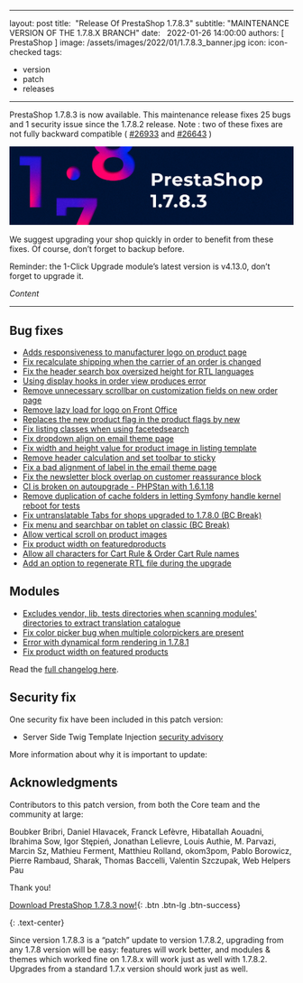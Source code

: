 - --
layout: post
title:  "Release Of PrestaShop 1.7.8.3"
subtitle: "MAINTENANCE VERSION OF THE 1.7.8.X BRANCH"
date:   2022-01-26 14:00:00
authors: [ PrestaShop ]
image: /assets/images/2022/01/1.7.8.3_banner.jpg
icon: icon-checked
tags:
- version
- patch
- releases

---

PrestaShop 1.7.8.3 is now available. This maintenance release fixes 25 bugs and 1 security issue since the 1.7.8.2 release.
Note : two of these fixes are not fully backward compatible ( [#26933](https://github.com/PrestaShop/PrestaShop/issues/26933) and [#26643](https://github.com/PrestaShop/PrestaShop/issues/26643) ) 

*![1.7.8.3 is available!](/assets/images/2022/01/1.7.8.3_banner.jpg)*


We suggest upgrading your shop quickly in order to benefit from these fixes. Of course, don’t forget to backup before.

Reminder: the 1-Click Upgrade module’s latest version is v4.13.0, don’t forget to upgrade it.

*Content*

---

## Bug fixes 

- [Adds responsiveness to manufacturer logo on product page](https://github.com/PrestaShop/PrestaShop/issues/26373)
- [Fix recalculate shipping when the carrier of an order is changed](https://github.com/PrestaShop/PrestaShop/issues/25565)
- [Fix the header search box oversized height for RTL languages](https://github.com/PrestaShop/PrestaShop/issues/26635)
- [Using display hooks in order view produces error](https://github.com/PrestaShop/PrestaShop/issues/26471)
- [Remove unnecessary scrollbar on customization fields on new order page](https://github.com/PrestaShop/PrestaShop/issues/26535)
- [Remove lazy load for logo on Front Office](https://github.com/PrestaShop/PrestaShop/issues/26666)
- [Replaces the new product flag in the product flags by new](https://github.com/PrestaShop/PrestaShop/issues/26640)
- [Fix listing classes when using facetedsearch](https://github.com/PrestaShop/PrestaShop/issues/26820)
- [Fix dropdown align on email theme page](https://github.com/PrestaShop/PrestaShop/issues/26604)
- [Fix width and height value for product image in listing template](https://github.com/PrestaShop/PrestaShop/issues/25849)
- [Remove header calculation and set toolbar to sticky](https://github.com/PrestaShop/PrestaShop/issues/26383)
- [Fix a bad alignment of label in the email theme page](https://github.com/PrestaShop/PrestaShop/issues/26915)
- [Fix the newsletter block overlap on customer reassurance  block](https://github.com/PrestaShop/PrestaShop/issues/26846)
- [CI is broken on autoupgrade - PHPStan with 1.6.1.18](https://github.com/PrestaShop/PrestaShop/issues/26861)
- [Remove duplication of cache folders in letting Symfony handle kernel reboot for tests](https://github.com/PrestaShop/PrestaShop/issues/26924)
- [Fix untranslatable Tabs for shops upgraded to 1.7.8.0 (BC Break)](https://github.com/PrestaShop/PrestaShop/issues/26933)
- [Fix menu and searchbar on tablet on classic (BC Break)](https://github.com/PrestaShop/PrestaShop/issues/26643)
- [Allow vertical scroll on product images](https://github.com/PrestaShop/PrestaShop/issues/26597)
- [Fix product width on featuredproducts](https://github.com/PrestaShop/PrestaShop/issues/26992)
- [Allow all characters for Cart Rule & Order Cart Rule names](https://github.com/PrestaShop/PrestaShop/issues/25829)
- [Add an option to regenerate RTL file during the upgrade](https://github.com/PrestaShop/PrestaShop/issues/27307)


## Modules 

- [Excludes vendor, lib, tests directories when scanning modules' directories to extract translation catalogue](https://github.com/PrestaShop/PrestaShop/issues/24987)
- [Fix color picker bug when multiple colorpickers are present](https://github.com/PrestaShop/PrestaShop/issues/25013)
- [Error with dynamical form rendering in 1.7.8.1](https://github.com/PrestaShop/PrestaShop/issues/26786)
- [Fix product width on featured products](https://github.com/PrestaShop/PrestaShop/issues/26705)

Read the [full changelog here](https://github.com/PrestaShop/PrestaShop/releases/tag/1.7.8.3).

## Security fix 

One security fix have been included in this patch version:

- Server Side Twig Template Injection [security advisory](https://github.com/PrestaShop/PrestaShop/security/advisories/GHSA-mrq4-7ch7-2465)

More information about why it is important to update:

## Acknowledgments

Contributors to this patch version, from both the Core team and the community at large:

Boubker Bribri, Daniel Hlavacek, Franck Lefèvre, Hibatallah Aouadni, Ibrahima Sow, Igor Stępień, Jonathan Lelievre, Louis Authie, M. Parvazi, Marcin Sz, Mathieu Ferment, Matthieu Rolland, okom3pom, Pablo Borowicz, Pierre Rambaud, Sharak, Thomas Baccelli, Valentin Szczupak, Web Helpers Pau

Thank you!

[Download PrestaShop 1.7.8.3 now!](https://www.prestashop.com/en/download){: .btn .btn-lg .btn-success}

{: .text-center}

Since version 1.7.8.3 is a “patch” update to version 1.7.8.2, upgrading from any 1.7.8 version will be easy: features will work better, and modules & themes which worked fine on 1.7.8.x will work just as well with 1.7.8.2. Upgrades from a standard 1.7.x version should work just as well.
